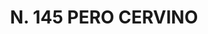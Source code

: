 ---
title: "N. 145 PERO CERVINO"
plant-name: "N. 145"
plant-number: "145"
plant-xml: "/assets/xml/plant145.xml"
plant-img1: "/assets/img/plant145_verso.jpg"
plant-img2: "/assets/img/plant145.jpg"
plant-title: "N. 145 PERO CERVINO"
plant-taxon-link: ""
plant-taxon-content: ""
layout: single-xml
---